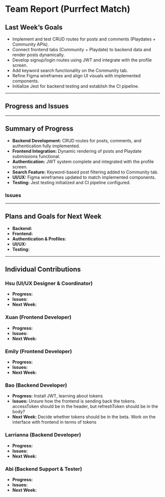 # Team Report (Purrfect Match)

## Last Week’s Goals
- Implement and test CRUD routes for posts and comments (Playdates + Community APIs).  
- Connect frontend tabs (Community + Playdate) to backend data and render posts dynamically.  
- Develop signup/login routes using JWT and integrate with the profile screen.  
- Add keyword search functionality on the Community tab.  
- Refine Figma wireframes and align UI visuals with implemented components.  
- Initialize Jest for backend testing and establish the CI pipeline.  

---

## Progress and Issues


---

## Summary of Progress
- **Backend Development:** CRUD routes for posts, comments, and authentication fully implemented.  
- **Frontend Integration:** Dynamic rendering of posts and Playdate submissions functional.  
- **Authentication:** JWT system complete and integrated with the profile screen.  
- **Search Feature:** Keyword-based post filtering added to Community tab.  
- **UI/UX:** Figma wireframes updated to match implemented components.  
- **Testing:** Jest testing initialized and CI pipeline configured.  

### Issues 

---

## Plans and Goals for Next Week
- **Backend:**
- **Frontend:**
- **Authentication & Profiles:**
- **UI/UX:**
- **Testing:**

---

## Individual Contributions

### Hsu (UI/UX Designer & Coordinator)
- **Progress:**
- **Issues:**  
- **Next Week:** 

### Xuan (Frontend Developer)
- **Progress:**
- **Issues:** 
- **Next Week:**

### Emily (Frontend Developer)
- **Progress:**
- **Issues:** 
- **Next Week:** 

### Bao (Backend Developer)
- **Progress:** Install JWT, learning about tokens
- **Issues:** Unsure how the frontend is sending back the tokens. accessToken should be in the header, but refreshToken should be in the body?
- **Next Week:** Decide whether tokens should be in the beta. Work on the interface with frontend in terms of tokens

### Larrianna (Backend Developer)
- **Progress:** 
- **Issues:**
- **Next Week:**

### Abi (Backend Support & Tester)
- **Progress:**
- **Issues:**
- **Next Week:**

